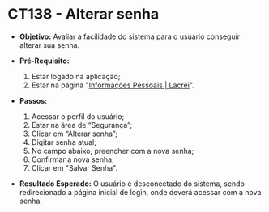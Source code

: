 # CT138 - Alterar senha

- **Objetivo:** Avaliar a facilidade do sistema para o usuário conseguir alterar sua senha.

- **Pré-Requisito:**
    1. Estar logado na aplicação;
    2. Estar na página "[Informações Pessoais | Lacrei](https://paciente.lacreisaude.com.br/perfil/)”.

- **Passos:**
    1. Acessar o perfil do usuário;
    2. Estar na área de “Segurança”;
    3. Clicar em “Alterar senha”;
    4. Digitar senha atual;
    5. No campo abaixo, preencher com a nova senha;
    6. Confirmar a nova senha;
    7. Clicar em "Salvar Senha".

- **Resultado Esperado:** O usuário é desconectado do sistema, sendo redirecionado a página inicial de login, onde deverá acessar com a nova senha.